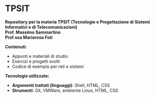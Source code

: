 # TPSIT  
**Repository per la materia TPSIT (Tecnologie e Progettazione di Sistemi Informatici e di Telecomunicazioni)**  
**Prof. Massimo Sammartino**  
**Prof.ssa Mariarosa Foti**  


**Contenuti:**  
- Appunti e materiali di studio  
- Esercizi e progetti svolti  
- Codice di esempio per reti e sistemi  

**Tecnologie utilizzate:**  
- **Argomenti trattati (linguaggi)**: Shell, HTML, CSS
- **Strumenti**: Git, VMWare, ambiente Linux, HTML, CSS
